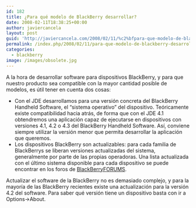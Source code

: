 ```yaml
---
id: 182
title: ¿Para qué modelo de BlackBerry desarrollar?
date: 2008-02-11T18:38:25+00:00
author: javiercancela
layout: post
guid: 'http://javiercancela.com/2008/02/11/%c2%bfpara-que-modelo-de-blackberry-desarrollar/'
permalink: /index.php/2008/02/11/para-que-modelo-de-blackberry-desarrollar/
categories:
  - blackberry
image: /images/obsolete.jpg
---
```

A la hora de desarrollar software para dispositivos BlackBerry, y para que nuestro producto sea compatible con la mayor cantidad posible de modelos, es útil tener en cuenta dos cosas:

  * Con el JDE desarrollamos para una versión concreta del BlackBerry Handheld Software, el &#8220;sistema operativo&#8221; del dispositivo. Teóricamente existe compatibilidad hacia atrás, de forma que con el JDE 4.1 obtendremos una aplicación capaz de ejecutarse en dispositivos con versiones 4.1, 4.2 o 4.3 del BlackBerry Handheld Software. Así, conviene siempre utilizar la versión menor que permita desarrollar la aplicación que queremos.
  * Los dispositivos BlackBerry son actualizables: para cada familia de BlackBerrys se liberan versiones actualizadas del sistema, generalmente por parte de las propias operadoras. Una lista actualizada con el último sistema disponible para cada dispositivo se puede encontrar en los foros de [BlackBerryFORUMS](http://www.blackberryforums.com/blackberry-general-forums/ "BlackBerryFORUMS").

Actualizar el software de la BlackBerry no es demasiado complejo, y para la mayoría de las BlackBerry recientes existe una actualización para la versión 4.2 del software. Para saber qué versión tiene un dispositivo basta con ir a Options->About.